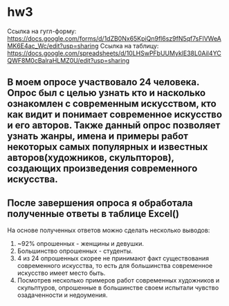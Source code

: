 # hw3
Ссылка на гугл-форму: https://docs.google.com/forms/d/1dZB0Nx65KpiQn9fl6sz9fN5qf7sFlVWeAMK6E4ac_Wc/edit?usp=sharing
Ссылка на таблицу: https://docs.google.com/spreadsheets/d/10LHSwPFbUUMyklE38L0AiI4YCQWF8M0cBalraHLMZ0U/edit?usp=sharing

## В моем опросе участвовало 24 человека. Опрос был с целью узнать кто и насколько ознакомлен с современным искусством, кто как видит и понимает современное искусство и его авторов. Также данный опрос позволяет узнать жанры, имена и примеры работ некоторых самых популярных и известных авторов(художников, скульпторов), создающих произведения современного искусства.
## После завершения опроса я обработала полученные ответы в таблице Excel()
На основе полученных ответов можно сделать несколько выводов:
1. ~92% опрошенных - женщины и девушки.
2. Большинство опрошенных - студенты.
3. 4 из 24 опрошенных скорее не принимают факт существования современного искусства, то есть для большинства современное искусство имеет место быть.
4. Посмотрев несколько примеров работ современных художников и скульптуров, опрошенные в большинстве своем испытали чувство озадаченности и недоумения.
